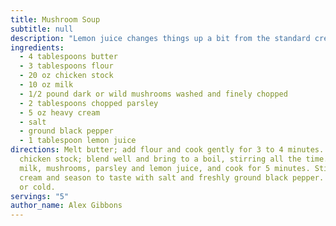```yaml
---
title: Mushroom Soup
subtitle: null
description: "Lemon juice changes things up a bit from the standard cream of mushroom. "
ingredients:
  - 4 tablespoons butter
  - 3 tablespoons flour
  - 20 oz chicken stock
  - 10 oz milk
  - 1/2 pound dark or wild mushrooms washed and finely chopped
  - 2 tablespoons chopped parsley
  - 5 oz heavy cream
  - salt
  - ground black pepper
  - 1 tablespoon lemon juice
directions: Melt butter; add flour and cook gently for 3 to 4 minutes. Add
  chicken stock; blend well and bring to a boil, stirring all the time. Add
  milk, mushrooms, parsley and lemon juice, and cook for 5 minutes. Stir in
  cream and season to taste with salt and freshly ground black pepper. Serve hot
  or cold.
servings: "5"
author_name: Alex Gibbons
---
```

